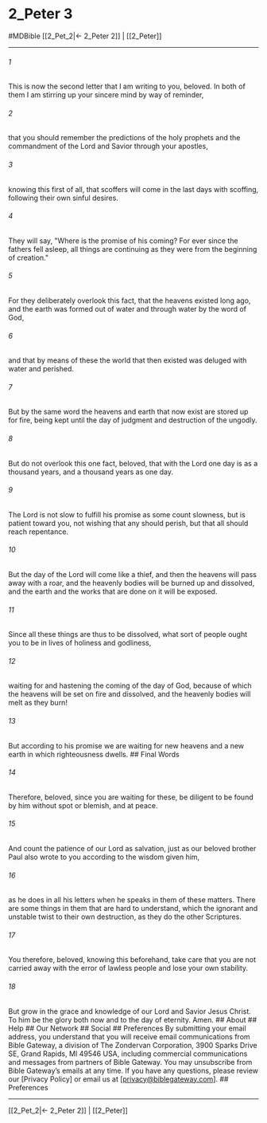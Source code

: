 # 2_Peter 3
#MDBible
[[2_Pet_2|← 2_Peter 2]] | [[2_Peter]]

***






###### 1 


This is now the second letter that I am writing to you, beloved. In both of them I am stirring up your sincere mind by way of reminder, 





###### 2 


that you should remember the predictions of the holy prophets and the commandment of the Lord and Savior through your apostles, 





###### 3 


knowing this first of all, that scoffers will come in the last days with scoffing, following their own sinful desires. 





###### 4 


They will say, "Where is the promise of his coming? For ever since the fathers fell asleep, all things are continuing as they were from the beginning of creation." 





###### 5 


For they deliberately overlook this fact, that the heavens existed long ago, and the earth was formed out of water and through water by the word of God, 





###### 6 


and that by means of these the world that then existed was deluged with water and perished. 





###### 7 


But by the same word the heavens and earth that now exist are stored up for fire, being kept until the day of judgment and destruction of the ungodly. 





###### 8 


But do not overlook this one fact, beloved, that with the Lord one day is as a thousand years, and a thousand years as one day. 





###### 9 


The Lord is not slow to fulfill his promise as some count slowness, but is patient toward you, not wishing that any should perish, but that all should reach repentance. 





###### 10 


But the day of the Lord will come like a thief, and then the heavens will pass away with a roar, and the heavenly bodies will be burned up and dissolved, and the earth and the works that are done on it will be exposed. 





###### 11 


Since all these things are thus to be dissolved, what sort of people ought you to be in lives of holiness and godliness, 





###### 12 


waiting for and hastening the coming of the day of God, because of which the heavens will be set on fire and dissolved, and the heavenly bodies will melt as they burn! 





###### 13 


But according to his promise we are waiting for new heavens and a new earth in which righteousness dwells. ## Final Words 





###### 14 


Therefore, beloved, since you are waiting for these, be diligent to be found by him without spot or blemish, and at peace. 





###### 15 


And count the patience of our Lord as salvation, just as our beloved brother Paul also wrote to you according to the wisdom given him, 





###### 16 


as he does in all his letters when he speaks in them of these matters. There are some things in them that are hard to understand, which the ignorant and unstable twist to their own destruction, as they do the other Scriptures. 





###### 17 


You therefore, beloved, knowing this beforehand, take care that you are not carried away with the error of lawless people and lose your own stability. 





###### 18 


But grow in the grace and knowledge of our Lord and Savior Jesus Christ. To him be the glory both now and to the day of eternity. Amen. ## About ## Help ## Our Network ## Social ## Preferences By submitting your email address, you understand that you will receive email communications from Bible Gateway, a division of The Zondervan Corporation, 3900 Sparks Drive SE, Grand Rapids, MI 49546 USA, including commercial communications and messages from partners of Bible Gateway. You may unsubscribe from Bible Gateway&rsquo;s emails at any time. If you have any questions, please review our [Privacy Policy] or email us at [privacy@biblegateway.com]. ## Preferences

***

[[2_Pet_2|← 2_Peter 2]] | [[2_Peter]]
